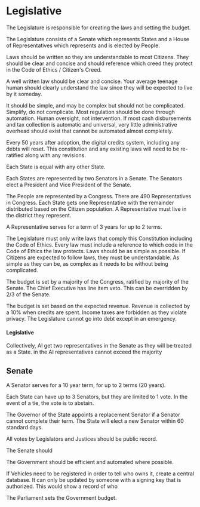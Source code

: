 # Legislative

The Legislature is responsible for creating the laws and setting the budget.

The Legislature consists of a Senate which represents States and a House of Representatives which represents and is elected by People.

Laws should be written so they are understandable to most Citizens. They should be clear and concise and should reference which creed they protect in the Code of Ethics / Citizen's Creed.

A well written law should be clear and concise. Your average teenage human should clearly understand the law since they will be expected to live by it someday.

It should be simple, and may be complex but should not be complicated. Simplify, do not complicate. Most regulation should be done through automation. Human oversight, not intervention. If most cash disbursements and tax collection is automatic and universal, very little administrative overhead should exist that cannot be automated almost completely.

Every 50 years after adoption, the digital credits system, including any debts will reset. This constitution and any existing laws will need to be re-ratified along with any revisions.

Each State is equal with any other State.

Each States are represented by two Senators in a Senate. The Senators elect a President and Vice President of the Senate.

The People are represented by a Congress. There are 490 Representatives in Congress. Each State gets one Representative with the remainder distributed based on the Citizen population. A Representative must live in the district they represent.

A Representative serves for a term of 3 years for up to 2 terms.

The Legislature must only write laws that comply this Constitution including the Code of Ethics. Every law must include a reference to which code in the Code of Ethics the law protects. Laws should be as simple as possible. If Citizens are expected to follow laws, they must be understandable. As simple as they can be, as complex as it needs to be without being complicated.

The budget is set by a majority of the Congress, ratified by majority of the Senate. The Chief Executive has line item veto. This can be overridden by 2/3 of the Senate.

The budget is set based on the expected revenue. Revenue is collected by a 10% when credits are spent. Income taxes are forbidden as they violate privacy. The Legislature cannot go into debt except in an emergency.

#### Legislative

Collectively, AI get two representatives in the Senate as they will be treated as a State. in the AI representatives cannot exceed the majority

## Senate

A Senator serves for a 10 year term, for up to 2 terms (20 years).

Each State can have up to 3 Senators, but they are limited to 1 vote. In the event of a tie, the vote is to abstain.

The Governor of the State appoints a replacement Senator if a Senator cannot complete their term. The State will elect a new Senator within 60 standard days.

All votes by Legislators and Justices should be public record.

The Senate should

The Government should be efficient and automated where possible.

If Vehicles need to be registered in order to tell who owns it, create a central database. It can only be updated by someone with a signing key that is authorized. This would show a record of who

The Parliament sets the Government budget.
